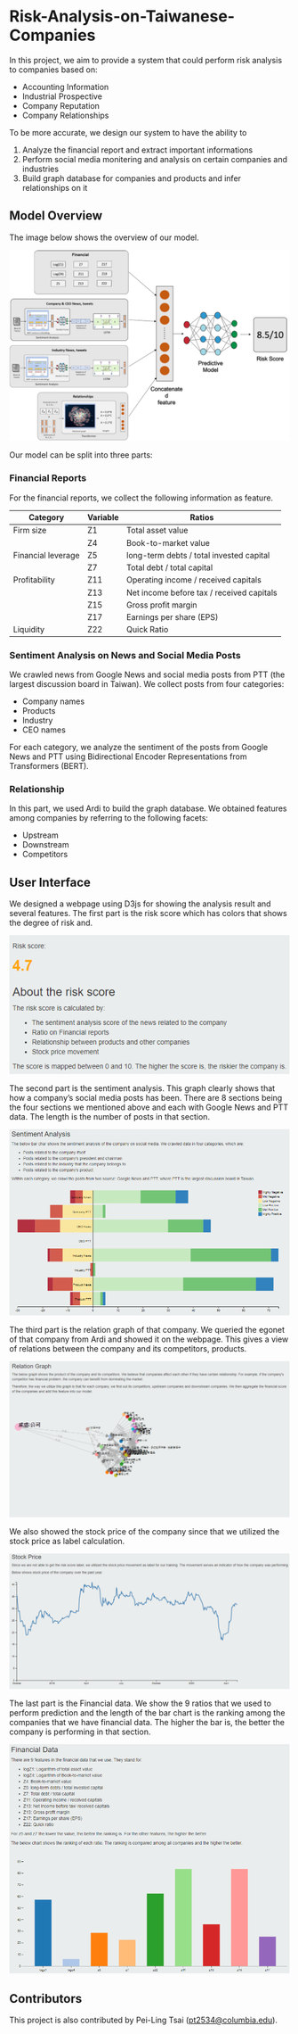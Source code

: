 # Risk-Analysis-on-Taiwanese-Companies

In this project, we aim to provide a system that could perform risk analysis to companies based on:

* Accounting Information
* Industrial Prospective
* Company Reputation
* Company Relationships

To be more accurate, we design our system to have the ability to
1. Analyze the financial report and extract important informations
2. Perform social media monitering and analysis on certain companies and industries
3. Build graph database for companies and products and infer relationships on it

## Model Overview
The image below shows the overview of our model. 

<img src="readme_images/model.png">

Our model can be split into three parts:

### Financial Reports
For the financial reports, we collect the following information as feature.

| Category           | Variable | Ratios                                    |
|--------------------|----------|-------------------------------------------|
| Firm size          | Z1       | Total asset value                         |
|                    | Z4       | Book-to-market value                      |
| Financial leverage | Z5       | long-term debts / total invested capital  |
|                    | Z7       | Total debt / total capital                |
| Profitability      | Z11      | Operating income / received capitals      |
|                    | Z13      | Net income before tax / received capitals |
|                    | Z15      | Gross profit margin                       |
|                    | Z17      | Earnings per share (EPS)                  |
| Liquidity          | Z22      | Quick Ratio                               |

### Sentiment Analysis on News and Social Media Posts
We crawled news from Google News and social media posts from PTT (the largest discussion board in Taiwan).
We collect posts from four categories:
* Company names
* Products
* Industry
* CEO names

For each category, we analyze the sentiment of the posts from Google News and PTT using Bidirectional Encoder Representations from Transformers (BERT). 

### Relationship
In this part, we used Ardi to build the graph database. We obtained features among companies by referring to the following facets: 
* Upstream 
* Downstream 
* Competitors 
 
## User Interface

We designed a webpage using D3js for showing the analysis result and several features. The first part is the risk score which has colors that shows the degree of risk and. 

<img src="readme_images/webpage1.png">

The second part is the sentiment analysis. This graph clearly shows that how a company’s social media posts has been. There are 8 sections being the four sections we mentioned above and each with Google News and PTT data. The length is the number of posts in that section. 
 
<img src="readme_images/webpage2.png">

The third part is the relation graph of that company. We queried the egonet of that company from Ardi and showed it on the webpage. This gives a view of relations between the company and its competitors, products. 
 
<img src="readme_images/webpage3.png">

We also showed the stock price of the company since that we utilized the stock price as label calculation. 
 
<img src="readme_images/webpage4.png">

The last part is the Financial data. We show the 9 ratios that we used to perform prediction and the length of the bar chart is the ranking among the companies that we have financial data. The higher the bar is, the better the company is performing in that section. 
 
<img src="readme_images/webpage5.png">

## Contributors
This project is also contributed by Pei-Ling Tsai (pt2534@columbia.edu).
